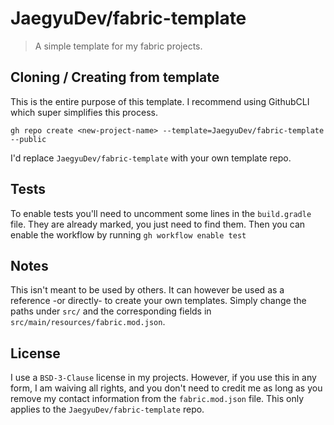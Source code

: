 # JaegyuDev/fabric-template
> A simple template for my fabric projects.

## Cloning / Creating from template
This is the entire purpose of this template. I recommend using GithubCLI which super simplifies this process.

`gh repo create <new-project-name> --template=JaegyuDev/fabric-template --public`

I'd replace `JaegyuDev/fabric-template` with your own template repo.

## Tests
To enable tests you'll need to uncomment some lines in the `build.gradle` file. They are already marked, you just need to find them.
Then you can enable the workflow by running `gh workflow enable test`
## Notes
This isn't meant to be used by others. It can however be used as a reference -or directly- to create your own templates. Simply change the paths under `src/` and the corresponding fields in `src/main/resources/fabric.mod.json`.

## License
I use a `BSD-3-Clause` license in my projects. However, if you use this in any form, I am waiving all rights, and you don't need to credit me as long as you remove my contact information from the `fabric.mod.json` file. This only applies to the `JaegyuDev/fabric-template` repo.
